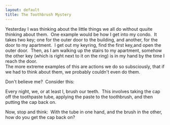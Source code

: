 ```yaml
---
layout: default
title: The Toothbrush Mystery
---
```

<p>Yesterday I was thinking about the little things we all do without quuite thinking about them.  One example would be how I get into my condo.  It takes two key; one for the outer door to the building, and another, for the door to my apartment.  I get out my keyring, find the first key,and open the outer door.  Then, as I am walking up the stairs to my apartment, somehow the other key (which is right next to it on the ring) is in my hand by the time I reach the door.<br />The more extreme examples of this are actions we do so subsciously, that if we had to think about them, we probably couldn't even do them.</p>
<p>Don't believe me?  Consider this:</p>
<p>Every night, we, or at least I, brush our teeth.  This involves taking the cap off the toothpaste tube, applying the paste to the toothbrush, and then putting the cap back on.  </p>
<p>Now, stop and think:  With the tube in one hand, and the brush in the other, how do you get the cap back on?</p>
<p> </p>